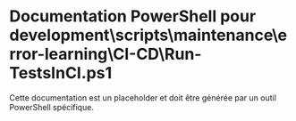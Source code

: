 # Documentation PowerShell pour development\scripts\maintenance\error-learning\CI-CD\Run-TestsInCI.ps1

Cette documentation est un placeholder et doit être générée par un outil PowerShell spécifique.
